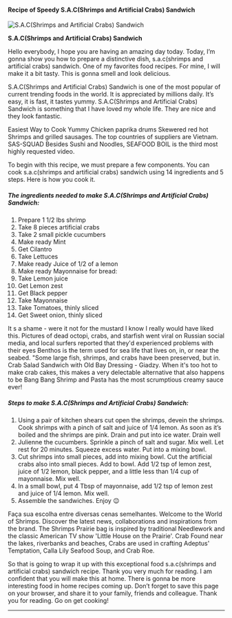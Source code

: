             

#### Recipe of Speedy S.A.C(Shrimps and Artificial Crabs) Sandwich

![S.A.C(Shrimps and Artificial Crabs) Sandwich](https://img-global.cpcdn.com/recipes/c420d13e95ad1eba/751x532cq70/sacshrimps-and-artificial-crabs-sandwich-recipe-main-photo.jpg)

**S.A.C(Shrimps and Artificial Crabs) Sandwich**

Hello everybody, I hope you are having an amazing day today. Today, I’m gonna show you how to prepare a distinctive dish, s.a.c(shrimps and artificial crabs) sandwich. One of my favorites food recipes. For mine, I will make it a bit tasty. This is gonna smell and look delicious.

S.A.C(Shrimps and Artificial Crabs) Sandwich is one of the most popular of current trending foods in the world. It is appreciated by millions daily. It’s easy, it is fast, it tastes yummy. S.A.C(Shrimps and Artificial Crabs) Sandwich is something that I have loved my whole life. They are nice and they look fantastic.

Easiest Way to Cook Yummy Chicken paprika drums Skewered red hot Shrimps and grilled sausages. The top countries of suppliers are Vietnam. SAS-SQUAD Besides Sushi and Noodles, SEAFOOD BOIL is the third most highly requested video.

To begin with this recipe, we must prepare a few components. You can cook s.a.c(shrimps and artificial crabs) sandwich using 14 ingredients and 5 steps. Here is how you cook it.

##### The ingredients needed to make S.A.C(Shrimps and Artificial Crabs) Sandwich:

1.  Prepare 1 1/2 lbs shrimp
2.  Take 8 pieces artificial crabs
3.  Take 2 small pickle cucumbers
4.  Make ready Mint
5.  Get Cilantro
6.  Take Lettuces
7.  Make ready Juice of 1/2 of a lemon
8.  Make ready Mayonnaise for bread:
9.  Take Lemon juice
10.  Get Lemon zest
11.  Get Black pepper
12.  Take Mayonnaise
13.  Take Tomatoes, thinly sliced
14.  Get Sweet onion, thinly sliced

It s a shame - were it not for the mustard I know I really would have liked this. Pictures of dead octopi, crabs, and starfish went viral on Russian social media, and local surfers reported that they'd experienced problems with their eyes Benthos is the term used for sea life that lives on, in, or near the seabed. "Some large fish, shrimps, and crabs have been preserved, but in. Crab Salad Sandwich with Old Bay Dressing - Giadzy. When it's too hot to make crab cakes, this makes a very delectable alternative that also happens to be Bang Bang Shrimp and Pasta has the most scrumptious creamy sauce ever!

##### Steps to make S.A.C(Shrimps and Artificial Crabs) Sandwich:

1.  Using a pair of kitchen shears cut open the shrimps, devein the shrimps. Cook shrimps with a pinch of salt and juice of 1/4 lemon. As soon as it’s boiled and the shrimps are pink. Drain and put into ice water. Drain well
2.  Julienne the cucumbers. Sprinkle a pinch of salt and sugar. Mix well. Let rest for 20 minutes. Squeeze excess water. Put into a mixing bowl.
3.  Cut shrimps into small pieces, add into mixing bowl. Cut the artificial crabs also into small pieces. Add to bowl. Add 1/2 tsp of lemon zest, juice of 1/2 lemon, black pepper, and a little less than 1/4 cup of mayonnaise. Mix well.
4.  In a small bowl, put 4 Tbsp of mayonnaise, add 1/2 tsp of lemon zest and juice of 1/4 lemon. Mix well.
5.  Assemble the sandwiches. Enjoy 😉

Faça sua escolha entre diversas cenas semelhantes. Welcome to the World of Shrimps. Discover the latest news, collaborations and inspirations from the brand. The Shrimps Prairie bag is inspired by traditional Needlework and the classic American TV show 'Little House on the Prairie'. Crab Found near the lakes, riverbanks and beaches, Crabs are used in crafting Adeptus' Temptation, Calla Lily Seafood Soup, and Crab Roe.

So that is going to wrap it up with this exceptional food s.a.c(shrimps and artificial crabs) sandwich recipe. Thank you very much for reading. I am confident that you will make this at home. There is gonna be more interesting food in home recipes coming up. Don’t forget to save this page on your browser, and share it to your family, friends and colleague. Thank you for reading. Go on get cooking!

* * *